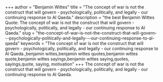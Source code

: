 +++
author = "Benjamin Wittes"
title = "The concept of war is not the construct that will govern - psychologically, politically, and legally - our continuing response to Al Qaeda."
description = "the best Benjamin Wittes Quote: The concept of war is not the construct that will govern - psychologically, politically, and legally - our continuing response to Al Qaeda."
slug = "the-concept-of-war-is-not-the-construct-that-will-govern---psychologically-politically-and-legally---our-continuing-response-to-al-qaeda"
keywords = "The concept of war is not the construct that will govern - psychologically, politically, and legally - our continuing response to Al Qaeda.,benjamin wittes,benjamin wittes quotes,benjamin wittes quote,benjamin wittes sayings,benjamin wittes saying,quotes, sayings,quote, saying, motivation"
+++
The concept of war is not the construct that will govern - psychologically, politically, and legally - our continuing response to Al Qaeda.
